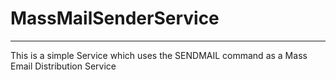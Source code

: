 # MassMailSenderService

---
This is a simple Service which uses the SENDMAIL command as a Mass Email Distribution Service
